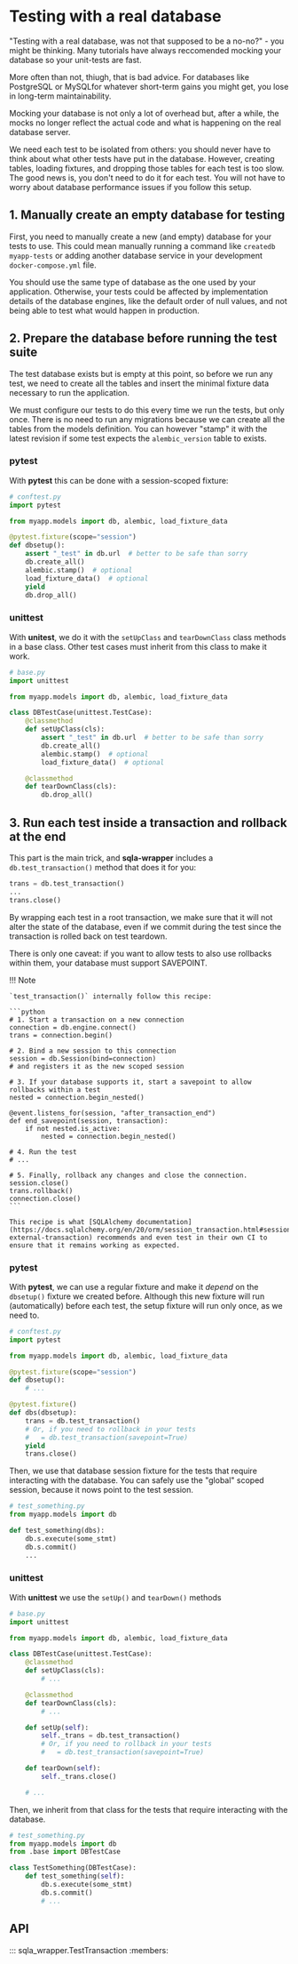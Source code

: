 # Testing with a real database

"Testing with a real database, was not that supposed to be a no-no?" - you might be thinking. Many tutorials have always reccomended mocking your database so your unit-tests are fast.

More often than not, thiugh, that is bad advice. For databases like PostgreSQL or MySQLfor whatever short-term gains you might get, you lose in long-term maintainability.

Mocking your database is not only a lot of overhead but, after a while, the mocks no longer reflect the actual code and what is happening on the real database server.

We need each test to be isolated from others: you should never have to think about what other tests have put in the database. However, creating tables, loading fixtures, and dropping those tables for each test is too slow. The good news is, you don't need to do it for each test. You will not have to worry about database performance issues if you follow this setup.


## 1. Manually create an empty database for testing

First, you need to manually create a new (and empty) database for your tests to use. This could mean manually running a command like `createdb myapp-tests` or adding another database service in your development `docker-compose.yml` file.

You should use the same type of database as the one used by your application. Otherwise, your tests could be affected by implementation details of the database engines, like the default order of null values, and not being able to test what would happen in production.


## 2. Prepare the database before running the test suite

The test database exists but is empty at this point, so before we run any test, we need to create all the tables and insert the minimal fixture data necessary to run the application.

We must configure our tests to do this every time we run the tests, but only once. There is no need to run any migrations because we can create all the tables from the models definition. You can however "stamp" it with the latest revision if some test expects the `alembic_version` table to exists.

### pytest

With **pytest** this can be done with a session-scoped fixture:

```python
# conftest.py
import pytest

from myapp.models import db, alembic, load_fixture_data

@pytest.fixture(scope="session")
def dbsetup():
    assert "_test" in db.url  # better to be safe than sorry
    db.create_all()
    alembic.stamp()  # optional
    load_fixture_data()  # optional
    yield
    db.drop_all()

```

### unittest

With **unitest**, we do it with the `setUpClass` and `tearDownClass` class methods in a base class. Other test cases must inherit from this class to make it work.

```python
# base.py
import unittest

from myapp.models import db, alembic, load_fixture_data

class DBTestCase(unittest.TestCase):
    @classmethod
    def setUpClass(cls):
        assert "_test" in db.url  # better to be safe than sorry
        db.create_all()
        alembic.stamp()  # optional
        load_fixture_data()  # optional

    @classmethod
    def tearDownClass(cls):
        db.drop_all()

```


## 3. Run each test inside a transaction and rollback at the end

This part is the main trick, and **sqla-wrapper** includes a `db.test_transaction()` method that does it for you:

```python
trans = db.test_transaction()
...
trans.close()
```

By wrapping each test in a root transaction, we make sure that it will not alter the state of the database, even if we commit during the test since the transaction is rolled back on test teardown.

There is only one caveat: if you want to allow tests to also use rollbacks within them, your database must support SAVEPOINT.

!!! Note

    `test_transaction()` internally follow this recipe:

    ```python
    # 1. Start a transaction on a new connection
    connection = db.engine.connect()
    trans = connection.begin()

    # 2. Bind a new session to this connection
    session = db.Session(bind=connection)
    # and registers it as the new scoped session

    # 3. If your database supports it, start a savepoint to allow rollbacks within a test
    nested = connection.begin_nested()

    @event.listens_for(session, "after_transaction_end")
    def end_savepoint(session, transaction):
        if not nested.is_active:
            nested = connection.begin_nested()

    # 4. Run the test
    # ...

    # 5. Finally, rollback any changes and close the connection.
    session.close()
    trans.rollback()
    connection.close()
    ```

    This recipe is what [SQLAlchemy documentation](https://docs.sqlalchemy.org/en/20/orm/session_transaction.html#session-external-transaction) recommends and even test in their own CI to ensure that it remains working as expected.


### pytest

With **pytest**, we can use a regular fixture and make it *depend* on the `dbsetup()` fixture we created before. Although this new fixture will run (automatically) before each test, the setup fixture will run only once, as we need to.

```python
# conftest.py
import pytest

from myapp.models import db, alembic, load_fixture_data

@pytest.fixture(scope="session")
def dbsetup():
    # ...

@pytest.fixture()
def dbs(dbsetup):
    trans = db.test_transaction()
    # Or, if you need to rollback in your tests
    #   = db.test_transaction(savepoint=True)
    yield
    trans.close()

```

Then, we use that database session fixture for the tests that require interacting with the database. You can safely use the "global" scoped session, because it nows point to the test session.

```python
# test_something.py
from myapp.models import db

def test_something(dbs):
    db.s.execute(some_stmt)
    db.s.commit()
    ...

```

### unittest

With **unittest** we use the `setUp()` and `tearDown()` methods

```python
# base.py
import unittest

from myapp.models import db, alembic, load_fixture_data

class DBTestCase(unittest.TestCase):
    @classmethod
    def setUpClass(cls):
        # ...

    @classmethod
    def tearDownClass(cls):
        # ...

    def setUp(self):
        self._trans = db.test_transaction()
        # Or, if you need to rollback in your tests
        #   = db.test_transaction(savepoint=True)

    def tearDown(self):
        self._trans.close()

    # ...

```

Then, we inherit from that class for the tests that require interacting with the database.

```python
# test_something.py
from myapp.models import db
from .base import DBTestCase

class TestSomething(DBTestCase):
    def test_something(self):
        db.s.execute(some_stmt)
        db.s.commit()
        # ...

```

## API

::: sqla_wrapper.TestTransaction
    :members:
